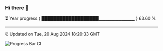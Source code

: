 ### Hi there 👋

⏳ Year progress { ███████████████████▁▁▁▁▁▁▁▁▁▁▁ } 63.60 %

---

⏰ Updated on Tue, 20 Aug 2024 18:20:33 GMT

![Progress Bar CI](https://github.com/liununu/liununu/workflows/Progress%20Bar%20CI/badge.svg)
